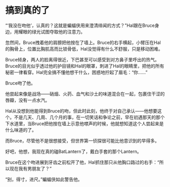 # 搞到真的了

“‘我没在吻他’，认真的？这就是蝙蝠侠用来澄清绯闻的方式？”Hal跟在Bruce身边，用耀眼的绿光试图夺取他的注意力。

忽然间，Bruce拽着他的肩膀把他按在了墙上。Bruce的右手横起，小臂压在Hal的胸骨上，位置比胸肌高而比锁骨低，Hal没觉得有什么不舒服，只是移动困难。

Bruce倾身，两人的脸离得很近，下巴甚至可以感受到对方鼻子里呼出的热气。Bruce的目光似乎透过他的护目镜和Hal的眼罩，刺进了Hal的眼睛里，把他的所有秘密一律看穿。Hal完全搞不懂他想干什么，困惑地拧起了眉毛：“你……”

Bruce吻了他。

他尝起来像是战场——硝烟、火药、血气和沙土的味道混合在一起，包裹住干涩的唇瓣，没有一点水汽。

Hal从没想到他能得到Bruce的吻，但此时此刻，他终于对自己承认——他想要这个。不是几天、几周、几个月的事，在一切笑话和争论之前，早在初遇那天的那个下水道里，当Bruce把他按在墙上示意他噤声的时候，他就想知道这个人尝起来是什么味道的了。

而Bruce，尽管他不是很想接受，但世界第一侦探很可能比他意识到的早得多。

好吧，他想，我现在真的磕BatLantern了，戴白手套的那个Lantern。

Bruce在这个吻进展到牙齿之前松开了他，Hal抓住那只从他胸口路过的右手：“所以现在我有男朋友了？”

“别，得寸，进尺。”蝙蝠侠如此警告他。
